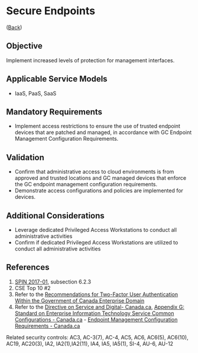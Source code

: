 # Secure Endpoints

([Back](../README.md))

## Objective

Implement increased levels of protection for management interfaces.

## Applicable Service Models

- IaaS, PaaS, SaaS

## Mandatory Requirements

- Implement access restrictions to ensure the use of trusted endpoint devices that are patched and managed, in accordance with GC Endpoint Management Configuration Requirements.

## Validation

- Confirm that administrative access to cloud environments is from approved and trusted locations and GC managed devices that enforce the GC endpoint management configuration requirements.
- Demonstrate access configurations and policies are implemented for devices.

## Additional Considerations

- Leverage dedicated Privileged Access Workstations to conduct all administrative activities
- Confirm if dedicated Privileged Access Workstations are utilized to conduct all administrative activities

## References

1. [SPIN 2017-01](https://www.canada.ca/en/treasury-board-secretariat/services/access-information-privacy/security-identity-management/direction-secure-use-commercial-cloud-services-spin.html), subsection 6.2.3
2. CSE Top 10 #2
3. Refer to the [Recommendations for Two-Factor User Authentication Within the Government of Canada Enterprise Domain](https://intranet.canada.ca/wg-tg/rtua-rafu-eng.asp)
4. Refer to the [Directive on Service and Digital- Canada.ca](https://www.tbs-sct.canada.ca/pol/doc-eng.aspx?id=32601), [Appendix G: Standard on Enterprise Information Technology Service Common Configurations - Canada.ca](https://www.tbs-sct.canada.ca/pol/doc-eng.aspx?id=32713) - [Endpoint Management Configuration Requirements - Canada.ca](https://www.canada.ca/en/government/system/digital-government/policies-standards/enterprise-it-service-common-configurations/endpoint.html)

Related security controls: AC3, AC-3(7), AC-4, AC5, AC6, AC6(5), AC6(10), AC19, AC20(3), IA2, IA2(1),IA2(11), IA4, IA5, IA5(1), SI-4, AU-6, AU-12
